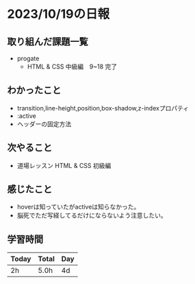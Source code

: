 # 2023/10/19の日報
## 取り組んだ課題一覧
- progate
    - HTML & CSS 中級編　9~18 完了
## わかったこと
- transition,line-height,position,box-shadow,z-indexプロパティ
- :active
- ヘッダーの固定方法
## 次やること
- 道場レッスン HTML & CSS 初級編 
## 感じたこと
- hoverは知っていたがactiveは知らなかった。
- 脳死でただ写経してるだけにならないよう注意したい。
## 学習時間
|Today|Total|Day|
|-|-|-|
|2h|5.0h|4d|